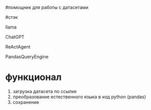 #помощник для работы с датасетами

#стэк

llama

ChatGPT

ReActAgent

PandasQueryEngine


# функционал
1.  загрузка датасета по ссылке
2.  преобразование естественного языка в код python (pandas)
3.  сохранение
   

